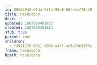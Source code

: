 ```yaml
---
id: 80e36042-e2da-451a-98b9-86fa3a778a39
title: Hashicorp
desc: ''
updated: 1607390481813
created: 1607390481813
stub: true
parent: root
children:
  - f4991726-6531-4809-a45f-ac5e63b3108c
fname: hashicorp
hpath: hashicorp
---
```



